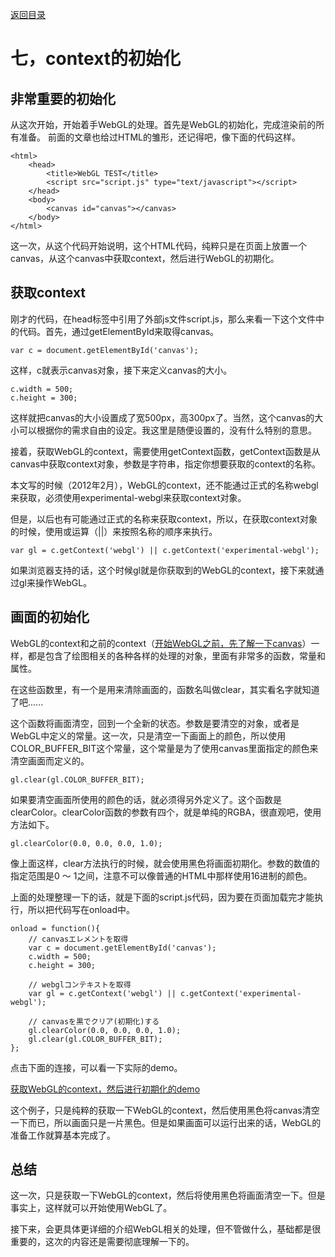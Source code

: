 [返回目录](../README.md) 

# 七，context的初始化

## 非常重要的初始化
从这次开始，开始着手WebGL的处理。首先是WebGL的初始化，完成渲染前的所有准备。
前面的文章也给过HTML的雏形，还记得吧，像下面的代码这样。
```
<html>
    <head>
        <title>WebGL TEST</title>
        <script src="script.js" type="text/javascript"></script>
    </head>
    <body>
        <canvas id="canvas"></canvas>
    </body>
</html>
```
这一次，从这个代码开始说明，这个HTML代码，纯粹只是在页面上放置一个canvas，从这个canvas中获取context，然后进行WebGL的初期化。

## 获取context
刚才的代码，在head标签中引用了外部js文件script.js，那么来看一下这个文件中的代码。首先，通过getElementById来取得canvas。
```
var c = document.getElementById('canvas');
```
这样，c就表示canvas对象，接下来定义canvas的大小。
```
c.width = 500;
c.height = 300;
```
这样就把canvas的大小设置成了宽500px，高300px了。当然，这个canvas的大小可以根据你的需求自由的设定。我这里是随便设置的，没有什么特别的意思。

接着，获取WebGL的context，需要使用getContext函数，getContext函数是从canvas中获取context对象，参数是字符串，指定你想要获取的context的名称。

本文写的时候（2012年2月），WebGL的context，还不能通过正式的名称webgl来获取，必须使用experimental-webgl来获取context对象。

但是，以后也有可能通过正式的名称来获取context，所以，在获取context对象的时候，使用或运算（||）来按照名称的顺序来执行。
```
var gl = c.getContext('webgl') || c.getContext('experimental-webgl');
```
如果浏览器支持的话，这个时候gl就是你获取到的WebGL的context，接下来就通过gl来操作WebGL。

## 画面的初始化
WebGL的context和之前的context（[开始WebGL之前，先了解一下canvas](./2.md)）一样，都是包含了绘图相关的各种各样的处理的对象，里面有非常多的函数，常量和属性。

在这些函数里，有一个是用来清除画面的，函数名叫做clear，其实看名字就知道了吧......

这个函数将画面清空，回到一个全新的状态。参数是要清空的对象，或者是WebGL中定义的常量。这一次，只是清空一下画面上的颜色，所以使用COLOR_BUFFER_BIT这个常量，这个常量是为了使用canvas里面指定的颜色来清空画面而定义的。
```
gl.clear(gl.COLOR_BUFFER_BIT);
```
如果要清空画面所使用的颜色的话，就必须得另外定义了。这个函数是clearColor。clearColor函数的参数有四个，就是单纯的RGBA，很直观吧，使用方法如下。
```
gl.clearColor(0.0, 0.0, 0.0, 1.0);
```
像上面这样，clear方法执行的时候，就会使用黑色将画面初期化。参数的数值的指定范围是0 ～ 1之间，注意不可以像普通的HTML中那样使用16进制的颜色。

上面的处理整理一下的话，就是下面的script.js代码，因为要在页面加载完才能执行，所以把代码写在onload中。
```
onload = function(){
    // canvasエレメントを取得
    var c = document.getElementById('canvas');
    c.width = 500;
    c.height = 300;
 
    // webglコンテキストを取得
    var gl = c.getContext('webgl') || c.getContext('experimental-webgl');
    
    // canvasを黒でクリア(初期化)する
    gl.clearColor(0.0, 0.0, 0.0, 1.0);
    gl.clear(gl.COLOR_BUFFER_BIT);
};
```
点击下面的连接，可以看一下实际的demo。

[获取WebGL的context，然后进行初期化的demo](https://wgld.org/s/sample_001/)

这个例子，只是纯粹的获取一下WebGL的context，然后使用黑色将canvas清空一下而已，所以画面只是一片黑色。但是如果画面可以运行出来的话，WebGL的准备工作就算基本完成了。

## 总结
这一次，只是获取一下WebGL的context，然后将使用黑色将画面清空一下。但是事实上，这样就可以开始使用WebGL了。

接下来，会更具体更详细的介绍WebGL相关的处理，但不管做什么，基础都是很重要的，这次的内容还是需要彻底理解一下的。